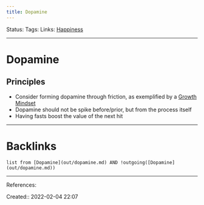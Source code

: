 ```yaml
---
title: Dopamine
---
```

Status: 
Tags: 
Links: [Happiness](out/happiness.md)
___
# Dopamine
## Principles
- Consider forming dopamine through friction, as exemplified by a [Growth Mindset](out/growth-mindset.md)
- Dopamine should not be spike before/prior, but from the process itself
- Having fasts boost the value of the next hit
___
# Backlinks
```dataview
list from [Dopamine](out/dopamine.md) AND !outgoing([Dopamine](out/dopamine.md))
```
___
References:

Created:: 2022-02-04 22:07
